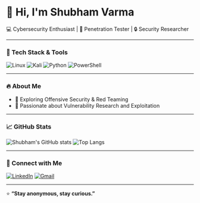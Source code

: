 # 👋 Hi, I'm Shubham Varma  
💻 Cybersecurity Enthusiast | 🧠 Penetration Tester | 🔒 Security Researcher  

---

### 🧰 Tech Stack & Tools
![Linux](https://img.shields.io/badge/Linux-FCC624?style=for-the-badge&logo=linux&logoColor=black)
![Kali](https://img.shields.io/badge/Kali_Linux-557C94?style=for-the-badge&logo=kali-linux&logoColor=white)
![Python](https://img.shields.io/badge/Python-3670A0?style=for-the-badge&logo=python&logoColor=ffdd54)
![PowerShell](https://img.shields.io/badge/PowerShell-5391FE?style=for-the-badge&logo=powershell&logoColor=white)

---

### 🔥 About Me
- 🧩 Exploring Offensive Security & Red Teaming  
- 🚀 Passionate about Vulnerability Research and Exploitation

---

### 📈 GitHub Stats
![Shubham's GitHub stats](https://github-readme-stats.vercel.app/api?username=Shubhamvarmaa&show_icons=true&theme=tokyonight)
![Top Langs](https://github-readme-stats.vercel.app/api/top-langs/?username=Shubhamvarmaa&layout=compact&theme=tokyonight)

---

### 💼 Connect with Me
[![LinkedIn](https://img.shields.io/badge/LinkedIn-0077B5?style=for-the-badge&logo=linkedin&logoColor=white)](https://www.linkedin.com/in/shubham-varma12/)
[![Gmail](https://img.shields.io/badge/Email-D14836?style=for-the-badge&logo=gmail&logoColor=white)](mailto:shubhamvarma933@gmail.com)

---

⭐ **“Stay anonymous, stay curious.”**
